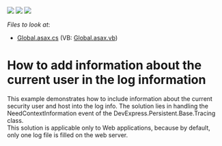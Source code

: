 <!-- default badges list -->
![](https://img.shields.io/endpoint?url=https://codecentral.devexpress.com/api/v1/VersionRange/128587601/13.1.4%2B)
[![](https://img.shields.io/badge/Open_in_DevExpress_Support_Center-FF7200?style=flat-square&logo=DevExpress&logoColor=white)](https://supportcenter.devexpress.com/ticket/details/E1498)
[![](https://img.shields.io/badge/📖_How_to_use_DevExpress_Examples-e9f6fc?style=flat-square)](https://docs.devexpress.com/GeneralInformation/403183)
<!-- default badges end -->
<!-- default file list -->
*Files to look at*:

* [Global.asax.cs](./CS/WebSolution.Web/Global.asax.cs) (VB: [Global.asax.vb](./VB/WebSolution.Web/Global.asax.vb))
<!-- default file list end -->
# How to add information about the current user in the log information


<p>This example demonstrates how to include information about the current security user and host into the log info. The solution lies in handling the NeedContextInformation event of the DevExpress.Persistent.Base.Tracing class.<br />
This solution is applicable only to Web applications, because by default, only one log file is filled on the web server.</p>

<br/>


